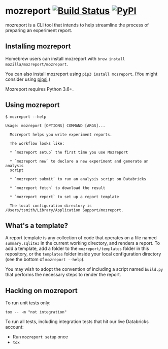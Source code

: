 # mozreport [![Build Status](https://travis-ci.org/mozilla/mozreport.svg?branch=master)](https://travis-ci.org/mozilla/mozreport) [![PyPI](https://img.shields.io/pypi/v/mozreport.svg)](https://pypi.org/project/mozreport/)

mozreport is a CLI tool that intends to help streamline
the process of preparing an experiment report.

## Installing mozreport

Homebrew users can install mozreport with
`brew install mozilla/mozreport/mozreport`.

You can also install mozreport using `pip3 install mozreport`.
(You might consider using [pipsi](https://github.com/mitsuhiko/pipsi).)

Mozreport requires Python 3.6+.

## Using mozreport

```
$ mozreport --help

Usage: mozreport [OPTIONS] COMMAND [ARGS]...

  Mozreport helps you write experiment reports.

  The workflow looks like:

  * `mozreport setup` the first time you use Mozreport

  * `mozreport new` to declare a new experiment and generate an analysis
  script

  * `mozreport submit` to run an analysis script on Databricks

  * `mozreport fetch` to download the result

  * `mozreport report` to set up a report template

  The local configuration directory is /Users/tsmith/Library/Application Support/mozreport.
```

## What's a template?

A report template is any collection of code that operates on a file named `summary.sqlite3`
in the current working directory,
and renders a report.
To add a template,
add a folder to the `mozreport/templates` folder in this repository,
or the `templates` folder inside your local configuration directory
(see the bottom of `mozreport --help`).

You may wish to adopt the convention of including a script named `build.py`
that performs the necessary steps to render the report.

## Hacking on mozreport

To run unit tests only:

`tox -- -m "not integration"`

To run all tests, including integration tests that hit our live Databricks account:

* Run `mozreport setup` once
* `tox`
